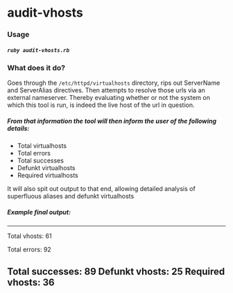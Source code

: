 # audit-vhosts

### Usage

##### `ruby audit-vhosts.rb`

### What does it do?

Goes through the `/etc/httpd/virtualhosts` directory, rips out ServerName and ServerAlias directives. Then attempts to resolve those urls via an external nameserver. Thereby evaluating whether or not the system on which this tool is run, is indeed the live host of the url in question. 

##### From that information the tool will then inform the user of the following details:
* Total virtualhosts
* Total errors 
* Total successes
* Defunkt virtualhosts
* Required virtualhosts

It will also spit out output to that end, allowing detailed analysis of superfluous aliases and defunkt virtualhosts

##### Example final output:
----------
Total vhosts: 61

Total errors: 92

Total successes: 89
Defunkt vhosts: 25
Required vhosts: 36
----------
